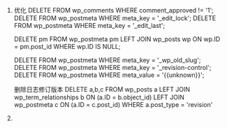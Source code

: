 1. 优化
	DELETE FROM wp_comments WHERE comment_approved != '1';
	DELETE FROM wp_postmeta WHERE meta_key = '_edit_lock';
	DELETE FROM wp_postmeta WHERE meta_key = '_edit_last';

	DELETE pm FROM wp_postmeta pm LEFT JOIN wp_posts wp ON wp.ID = pm.post_id WHERE wp.ID IS NULL;


	DELETE FROM wp_postmeta WHERE meta_key = '_wp_old_slug';
	DELETE FROM wp_postmeta WHERE meta_key = '_revision-control';
	DELETE FROM wp_postmeta WHERE meta_value = '{{unknown}}';


	删除日志修订版本
	DELETE a,b,c FROM wp_posts a  LEFT JOIN wp_term_relationships b ON (a.ID = b.object_id) LEFT JOIN wp_postmeta c ON (a.ID = c.post_id) WHERE a.post_type = 'revision'




2. 